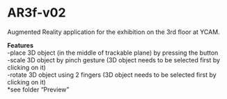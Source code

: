 # AR3f-v02
Augmented Reality application for the exhibition on the 3rd floor at YCAM. <br/>

**Features** <br/>
-place 3D object (in the middle of trackable plane) by pressing the button <br/>
-scale 3D object by pinch gesture (3D object needs to be selected first by clicking on it) <br/>
-rotate 3D object using 2 fingers (3D object needs to be selected first by clicking on it) <br/>
*see folder “Preview” <br/>
